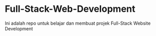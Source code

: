 # Full-Stack-Web-Development
Ini adalah repo untuk belajar dan membuat projek Full-Stack Website Development
